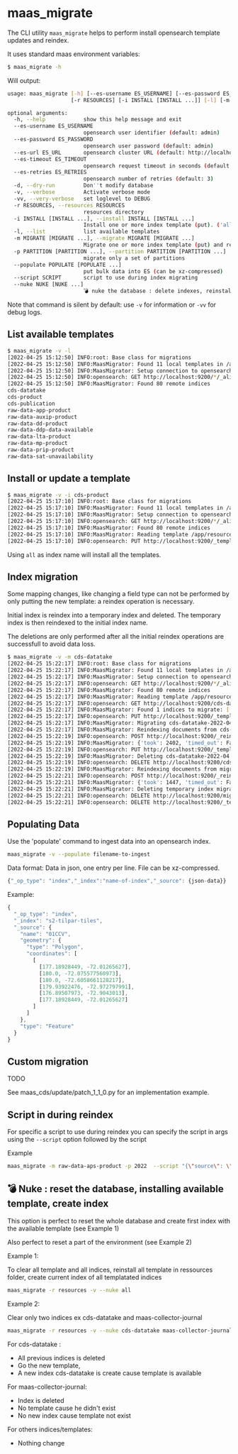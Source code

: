 # maas_migrate

The CLI utility `maas_migrate` helps to perform install opensearch template updates and reindex.

It uses standard maas environment variables:

```bash
$ maas_migrate -h
```

Will output:

```bash
usage: maas_migrate [-h] [--es-username ES_USERNAME] [--es-password ES_PASSWORD] [--es-url ES_URL] [--es-timeout ES_TIMEOUT] [--es-retries ES_RETRIES] [-d] [-v] [-vv]
                    [-r RESOURCES] [-i INSTALL [INSTALL ...]] [-l] [-m MIGRATE [MIGRATE ...]]

optional arguments:
  -h, --help            show this help message and exit
  --es-username ES_USERNAME
                        opensearch user identifier (default: admin)
  --es-password ES_PASSWORD
                        opensearch user password (default: admin)
  --es-url ES_URL       opensearch cluster URL (default: http://localhost)
  --es-timeout ES_TIMEOUT
                        opensearch request timeout in seconds (default: 120)
  --es-retries ES_RETRIES
                        opensearch number of retries (default: 3)
  -d, --dry-run         Don''t modify database
  -v, --verbose         Activate verbose mode
  -vv, --very-verbose   set loglevel to DEBUG
  -r RESOURCES, --resources RESOURCES
                        resources directory
  -i INSTALL [INSTALL ...], --install INSTALL [INSTALL ...]
                        Install one or more index template (put). ('all' for all templates)
  -l, --list            list available templates
  -m MIGRATE [MIGRATE ...], --migrate MIGRATE [MIGRATE ...]
                        Migrate one or more index template (put) and reindex. ('all' for all templates)
  -p PARTITION [PARTITION ...], --partition PARTITION [PARTITION ...]
                        migrate only a set of partitions
  --populate POPULATE [POPULATE ...]
                        put bulk data into ES (can be xz-compressed)
  --script SCRIPT       script to use during index migrating
  --nuke NUKE [NUKE ...]
                        💣 nuke the database : delete indexes, reinstall templates, create indexes (all for all indexes)
```

Note that command is silent by default: use `-v` for information or `-vv` for debug logs.

## List available templates

```bash
$ maas_migrate -v -l
[2022-04-25 15:12:50] INFO:root: Base class for migrations
[2022-04-25 15:12:50] INFO:MaasMigrator: Found 11 local templates in /app/resources
[2022-04-25 15:12:50] INFO:MaasMigrator: Setup connection to opensearch: http://admin:admin@localhost
[2022-04-25 15:12:50] INFO:opensearch: GET http://localhost:9200/*/_alias [status:200 request:0.423s]
[2022-04-25 15:12:50] INFO:MaasMigrator: Found 80 remote indices
cds-datatake
cds-product
cds-publication
raw-data-app-product
raw-data-auxip-product
raw-data-dd-product
raw-data-ddp-data-available
raw-data-lta-product
raw-data-mp-product
raw-data-prip-product
raw-data-sat-unavailability
```

## Install or update a template

```bash
$ maas_migrate -v -i cds-product
[2022-04-25 15:17:10] INFO:root: Base class for migrations
[2022-04-25 15:17:10] INFO:MaasMigrator: Found 11 local templates in /app/resources
[2022-04-25 15:17:10] INFO:MaasMigrator: Setup connection to opensearch: http://admin:admin@localhost
[2022-04-25 15:17:10] INFO:opensearch: GET http://localhost:9200/*/_alias [status:200 request:0.008s]
[2022-04-25 15:17:10] INFO:MaasMigrator: Found 80 remote indices
[2022-04-25 15:17:10] INFO:MaasMigrator: Reading template /app/resources/templates/cds-product_template.json
[2022-04-25 15:17:10] INFO:opensearch: PUT http://localhost:9200/_template/template_cds-product [status:200 request:0.088s]
```

Using `all` as index name will install all the templates.

## Index migration

Some mapping changes, like changing a field type can not be performed by only putting the new template: a reindex operation is necessary.

Initial index is reindex into a temporary index and deleted. The temporary index is then reindexed to the initial index name.

The deletions are only performed after all the initial reindex operations are successfull to avoid data loss.

```bash
$ maas_migrate -v -m cds-datatake
[2022-04-25 15:22:17] INFO:root: Base class for migrations
[2022-04-25 15:22:17] INFO:MaasMigrator: Found 11 local templates in /app/resources
[2022-04-25 15:22:17] INFO:MaasMigrator: Setup connection to opensearch: http://admin:admin@localhost
[2022-04-25 15:22:17] INFO:opensearch: GET http://localhost:9200/*/_alias [status:200 request:0.007s]
[2022-04-25 15:22:17] INFO:MaasMigrator: Found 80 remote indices
[2022-04-25 15:22:17] INFO:MaasMigrator: Reading template /app/resources/templates/cds-datatake_template.json
[2022-04-25 15:22:17] INFO:opensearch: GET http://localhost:9200/cds-datatake-*/_alias [status:200 request:0.007s]
[2022-04-25 15:22:17] INFO:MaasMigrator: Found 1 indices to migrate: ['cds-datatake-2022-04']
[2022-04-25 15:22:17] INFO:opensearch: PUT http://localhost:9200/_template/template_migrating-cds-datatake [status:200 request:0.059s]
[2022-04-25 15:22:17] INFO:MaasMigrator: Migrating cds-datatake-2022-04
[2022-04-25 15:22:17] INFO:MaasMigrator: Reindexing documents from cds-datatake-2022-04 to migrating-cds-datatake-2022-04
[2022-04-25 15:22:19] INFO:opensearch: POST http://localhost:9200/_reindex?refresh=true [status:200 request:2.434s]
[2022-04-25 15:22:19] INFO:MaasMigrator: {'took': 2402, 'timed_out': False, 'total': 1527, 'updated': 0, 'created': 1527, 'deleted': 0, 'batches': 2, 'version_conflicts': 0, 'noops': 0, 'retries': {'bulk': 0, 'search': 0}, 'throttled_millis': 0, 'requests_per_second': -1.0, 'throttled_until_millis': 0, 'failures': []}
[2022-04-25 15:22:19] INFO:opensearch: PUT http://localhost:9200/_template/template_cds-datatake [status:200 request:0.030s]
[2022-04-25 15:22:19] INFO:MaasMigrator: Deleting cds-datatake-2022-04
[2022-04-25 15:22:19] INFO:opensearch: DELETE http://localhost:9200/cds-datatake-2022-04 [status:200 request:0.060s]
[2022-04-25 15:22:19] INFO:MaasMigrator: Reindexing documents from migrating-cds-datatake-2022-04 to cds-datatake-2022-04
[2022-04-25 15:22:21] INFO:opensearch: POST http://localhost:9200/_reindex?refresh=true [status:200 request:1.452s]
[2022-04-25 15:22:21] INFO:MaasMigrator: {'took': 1447, 'timed_out': False, 'total': 1527, 'updated': 0, 'created': 1527, 'deleted': 0, 'batches': 2, 'version_conflicts': 0, 'noops': 0, 'retries': {'bulk': 0, 'search': 0}, 'throttled_millis': 0, 'requests_per_second': -1.0, 'throttled_until_millis': 0, 'failures': []}
[2022-04-25 15:22:21] INFO:MaasMigrator: Deleting temporary index migrating-cds-datatake-2022-04
[2022-04-25 15:22:21] INFO:opensearch: DELETE http://localhost:9200/migrating-cds-datatake-2022-04 [status:200 request:0.042s]
[2022-04-25 15:22:21] INFO:opensearch: DELETE http://localhost:9200/_template/template_migrating-cds-datatake [status:200 request:0.042s]
```

## Populating Data

Use the 'populate' command to ingest data into an opensearch index.

```bash
maas_migrate -v --populate filename-to-ingest
```

Data format:
Data in json, one entry per line. File can be xz-compressed.

```javascript
{"_op_type": "index","_index":"name-of-index","_source": {json-data}}
```

Example:

```javascript
{
  "_op_type": "index",
  "_index": "s2-tilpar-tiles",
  "_source": {
    "name": "01CCV",
    "geometry": {
      "type": "Polygon",
      "coordinates": [
        [
          [177.18928449, -72.01265627],
          [180.0, -72.075577560973],
          [180.0, -72.6058661128217],
          [179.93922476, -72.972797991],
          [176.89507973, -72.9043013],
          [177.18928449, -72.01265627]
        ]
      ]
    },
    "type": "Feature"
  }
}
```

## Custom migration

TODO

See maas_cds/update/patch_1_1_0.py for an implementation example.

## Script in during reindex

For specific a script to use during reindex you can specify the script in args using the `--script` option followed by the script

Example

```bash
maas_migrate -m raw-data-aps-product -p 2022  --script "{\"source\": \"ctx._source.downlink_orbit = '' + (int)ctx._source.downlink_orbit\"}"
```

## 💣 Nuke : reset the database, installing available template, create index

This option is perfect to reset the whole database and create first index with the available template (see Example 1)

Also perfect to reset a part of the environment (see Example 2)

Example 1:

To clear all template and all indices, reinstall all template in ressources folder, create current index of all templatated indices

```bash
maas_migrate -r resources -v --nuke all
```

Example 2:

Clear only two indices ex cds-datatake and maas-collector-journal

```bash
maas_migrate -r resources -v --nuke cds-datatake maas-collector-journal
```

For cds-datatake :

- All previous indices is deleted
- Go the new template,
- A new index cds-datatake is create cause template is available

For maas-collector-journal:

- Index is deleted
- No template cause he didn't exist
- No new index cause template not exist

For others indices/templates:

- Nothing change
